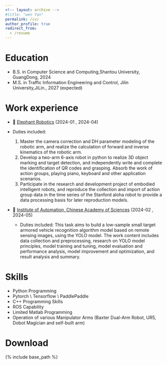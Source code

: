 ```yaml
---
<!-- layout: archive -->
#title: "wen Yan"
permalink: /cv/
author_profile: true
redirect_from:
  - /resume
---
```


Education
======
* B.S. in Computer Science and Computing,Shantou University, GuangDong, 2024
* M.S. in Traffic Information Engineering and Control, Jilin University,JiLin., 2027 (expected)


Work experience
======
*  🐘 [Elephant Robotics](https://github.com/elephantrobotics) (2024-01 , 2024-04)
  * Duties included: 
     1. Master the camera correction and DH parameter modeling of the robotic arm, and realize the calculation of forward and inverse kinematics of the robotic arm. 
     2. Develop a two-arm 6-axis robot in python to realize 3D object marking and target detection, and independently write and complete the identification of QR codes and grasping. Absorb the work of action groups, playing piano, keyboard and other application scenarios. 
     3. Participate in the research and development project of embodied intelligent robots, and reproduce the collection and import of action group data in the time series of the Stanford aloha robot to provide a data processing basis for later reproduction models.
  

* 🏫 [Institute of Automation, Chinese Academy of Sciences](https://people.ucas.edu.cn/~pzq) (2024-02 , 2024-05)
  * Duties included: 
  This task aims to build a low-sample small target armored vehicle recognition algorithm model based on remote sensing images, using the YOLO model. The work content includes data collection and preprocessing, research on YOLO model principles, model training and tuning, model evaluation and performance analysis, model improvement and optimization, and result analysis and summary.
  
  
Skills
======
* Python Programming
* Pytorch \ Tensorflow \ PaddlePaddle
* C++ Programming Skills
* ROS Capability
* Limited Matlab Programming
* Operation of various Manipulator Arms (Baxter Dual-Arm Robot, UR5, Dobot Magician and self-built arm)

<!-- Publications
======
  <ul>{% for post in site.publications %}
    {% include archive-single-cv.html %}
  {% endfor %}</ul>
 
Service and leadership
======
* Engineering Assembly member (Graduate and Professional Student Association) (August 2019 - May 2020)
* Student Body President (Mechanical Engineering Students Association) (August 2015 - May 2016)
* Treasurer (Mechanical Engineering Students Association) (August 2014 - May 2015) -->




Download
======
{% include base_path %}
<!-- 
[Click to View My Up-to-date Curriculum Vitae [PDF]](https://ywpepper.github.io/files/CV.pdf)

[CV.pdf]
<iframe src="../files/CV.pdf" height="600" width="800"></iframe>  -->
